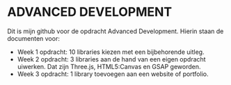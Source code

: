 # ADVANCED DEVELOPMENT
Dit is mijn github voor de opdracht Advanced Development.
Hierin staan de documenten voor:

- Week 1 opdracht: 10 libraries kiezen met een bijbehorende uitleg.
- Week 2 opdracht: 3 libraries aan de hand van een eigen opdracht uiwerken.
    Dat zijn Three.js, HTML5:Canvas en GSAP geworden.
- Week 3 opdracht: 1 library toevoegen aan een website of portfolio.

